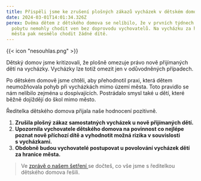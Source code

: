 ```yaml
---
title: Přispěli jsme ke zrušení plošných zákazů vycházek v dětském domově
date: 2024-03-01T14:01:34.326Z
perex: Dvěma dětem z dětského domova se nelíbilo, že v prvních týdnech svého
  pobytu nemohly chodit ven bez doprovodu vychovatelů. Na vycházku za hranice
  města pak nesmělo chodit žádné dítě.
---
```

{{< icon "nesouhlas.png" >}}

Dětský domov jsme kritizovali, že plošně omezuje právo nově přijímaných dětí na vycházky. Vycházky lze totiž omezit jen v odůvodněných případech. 

Po dětském domově jsme chtěli, aby přehodnotil praxi, která dětem neumožňovala pohyb při vycházkách mimo území města. Toto pravidlo se nám nelíbilo zejména u dospívajících. Postrádalo smysl také u dětí, které běžně dojíždějí do škol mimo město. 

Ředitelka dětského domova přijala naše hodnocení pozitivně. 

1. **Zrušila plošný zákaz samostatných vycházek u nově přijímaných dětí.**
2. **Upozornila vychovatele dětského domova na povinnost co nejlépe poznat nově příchozí dítě a vyhodnotit možná rizika v souvislosti s vycházkami.** 
3. **Obdobně budou vychovatelé postupovat u povolování vycházek dětí za hranice města.**

> Ve [zprávě o našem šetření ](https://eso.ochrance.cz/Nalezene/Edit/12100)se dočteš, co vše jsme s ředitelkou dětského domova řešili.